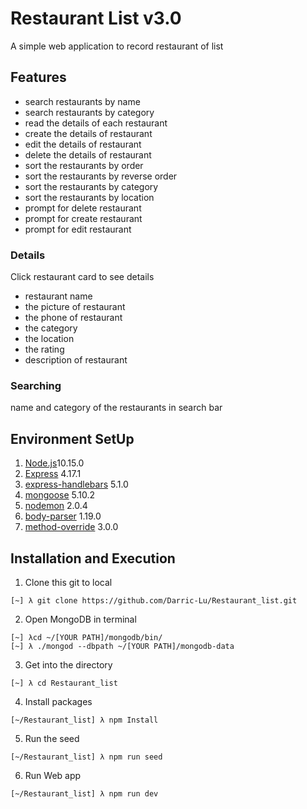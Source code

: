 # Restaurant List v3.0
A simple web application to record restaurant of list

## Features
- search restaurants by name
- search restaurants by category
- read the details of each restaurant
- create the details of restaurant
- edit the details of restaurant
- delete the details of restaurant
- sort the restaurants by order
- sort the restaurants by reverse order
- sort the restaurants by category
- sort the restaurants by location
- prompt for delete restaurant
- prompt for create restaurant
- prompt for edit restaurant

### Details
Click restaurant card to see details
- restaurant name
- the picture of restaurant 
- the phone of restaurant
- the category
- the location 
- the rating
- description of restaurant

### Searching
 name and category of the restaurants in search bar


## Environment SetUp
1. [Node.js](https://nodejs.org/download/release/v10.15.0/)10.15.0
2. [Express](https://expressjs.com/en/starter/installing.html) 4.17.1
3. [express-handlebars](https://www.npmjs.com/package/express-handlebars) 5.1.0
4. [mongoose](https://mongoosejs.com/) 5.10.2
5. [nodemon](https://nodemon.io/) 2.0.4
6. [body-parser](https://www.npmjs.com/package/body-parser) 1.19.0
7. [method-override](https://www.npmjs.com/package/method-override) 3.0.0

## Installation and Execution
1. Clone this git to local
```
[~] λ git clone https://github.com/Darric-Lu/Restaurant_list.git
```

2. Open MongoDB in terminal
```
[~] λcd ~/[YOUR PATH]/mongodb/bin/
[~] λ ./mongod --dbpath ~/[YOUR PATH]/mongodb-data
```

3. Get into the directory
```
[~] λ cd Restaurant_list
```
 
4. Install packages
```
[~/Restaurant_list] λ npm Install
```

5. Run the seed
```
[~/Restaurant_list] λ npm run seed
```

6. Run Web app
```
[~/Restaurant_list] λ npm run dev
```
